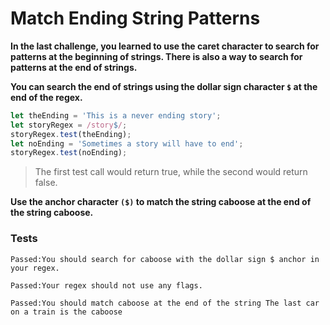 # Match Ending String Patterns

**In the last challenge, you learned to use the caret character to search for patterns at the beginning of strings. There is also a way to search for patterns at the end of strings.**

**You can search the end of strings using the dollar sign character `$` at the end of the regex.**

```js
let theEnding = 'This is a never ending story';
let storyRegex = /story$/;
storyRegex.test(theEnding);
let noEnding = 'Sometimes a story will have to end';
storyRegex.test(noEnding);
```

> The first test call would return true, while the second would return false.

**Use the anchor character `($)` to match the string caboose at the end of the string caboose.**

### Tests

`Passed:You should search for caboose with the dollar sign $ anchor in your regex.`

`Passed:Your regex should not use any flags.`

`Passed:You should match caboose at the end of the string The last car on a train is the caboose`

